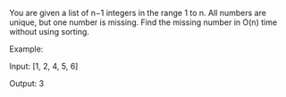 You are given a list of n−1 integers in the range 1 to n.
All numbers are unique, but one number is missing. Find the missing number in O(n) time without using sorting.

Example:

Input: [1, 2, 4, 5, 6]

Output: 3